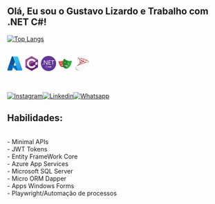 ## Olá, Eu sou o Gustavo Lizardo e Trabalho com .NET C#!

[![Top Langs](https://github-readme-stats.vercel.app/api/top-langs/?username=Lizardin1&hide_progress=true&theme=dark&custom_title=Principais%20Linguagens)](https://github-readme-stats.vercel.app/api/top-langs/?username=Lizardin1&hide_progress=true&theme=dark&custom_title=Principais%20Linguagens)

<div style="display: inline_block"><br/>
  <img src ="https://github.com/devicons/devicon/blob/master/icons/azure/azure-original.svg" style="width: 35px; height: 35px">
  <img src ="https://github.com/devicons/devicon/blob/master/icons/csharp/csharp-original.svg" style="width: 35px; height: 35px">
  <img src ="https://github.com/devicons/devicon/blob/master/icons/dotnetcore/dotnetcore-original.svg" style="width: 35px; height: 35px">
  <img src ="https://github.com/devicons/devicon/blob/master/icons/playwright/playwright-original.svg" style="width: 35px; height: 35px">
  <img src ="https://github.com/devicons/devicon/blob/master/icons/microsoftsqlserver/microsoftsqlserver-original.svg" style="width: 35px; height: 35px">
</div><br/>

##

[![Instagram](https://img.shields.io/badge/Instagram-E4405F?style=for-the-badge&logo=instagram&logoColor=white)](https://www.instagram.com/lizard_u/)[![Linkedin](https://img.shields.io/badge/LinkedIn-0077B5?style=for-the-badge&logo=linkedin&logoColor=white)](https://www.linkedin.com/in/lizard1/)[![Whatsapp](https://img.shields.io/badge/WhatsApp-25D366?style=for-the-badge&logo=whatsapp&logoColor=white)](https://api.whatsapp.com/send/?phone=5532999138505&text=Olá+Gustavo,+vi+seu+perfil+no+GitHub,+poderia+me+ajudar%3F&type=phone_number&app_absent=0)
##
## Habilidades:
 <br/>
 - Minimal APIs<br/>
 - JWT Tokens<br/>
 - Entity FrameWork Core<br/>
 - Azure App Services<br/>
 - Microsoft SQL Server<br/>
 - Micro ORM Dapper<br/>
 - Apps Windows Forms<br/>
 - Playwright/Automação de processos

 


